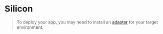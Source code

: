 # Silicon
> To deploy your app, you may need to install an [adapter](https://kit.svelte.dev/docs/adapters) for your target environment.
